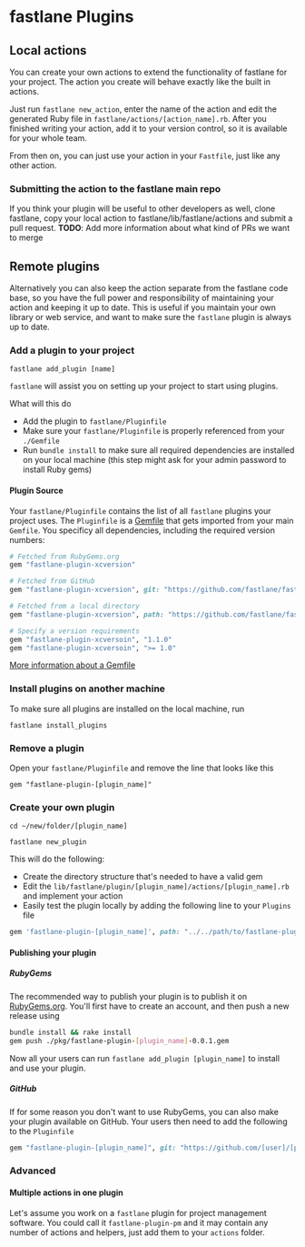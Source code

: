 # fastlane Plugins

## Local actions

You can create your own actions to extend the functionality of fastlane for your project. The action you create will behave exactly like the built in actions.

Just run `fastlane new_action`, enter the name of the action and edit the generated Ruby file in `fastlane/actions/[action_name].rb`. After you finished writing your action, add it to your version control, so it is available for your whole team.

From then on, you can just use your action in your `Fastfile`, just like any other action.

### Submitting the action to the fastlane main repo
If you think your plugin will be useful to other developers as well, clone fastlane, copy your local action to fastlane/lib/fastlane/actions and submit a pull request.
**TODO**: Add more information about what kind of PRs we want to merge

## Remote plugins

Alternatively you can also keep the action separate from the fastlane code base, so you have the full power and responsibility of maintaining your action and keeping it up to date. This is useful if you maintain your own library or web service, and want to make sure the `fastlane` plugin is always up to date.

### Add a plugin to your project

```
fastlane add_plugin [name]
```

`fastlane` will assist you on setting up your project to start using plugins.

What will this do

- Add the plugin to `fastlane/Pluginfile`
- Make sure your `fastlane/Pluginfile` is properly referenced from your `./Gemfile`
- Run `bundle install` to make sure all required dependencies are installed on your local machine (this step might ask for your admin password to install Ruby gems)

#### Plugin Source

Your `fastlane/Pluginfile` contains the list of all `fastlane` plugins your project uses. The `Pluginfile` is a [Gemfile](http://bundler.io/gemfile.html) that gets imported from your main `Gemfile`.
You specificy all dependencies, including the required version numbers:

```ruby
# Fetched from RubyGems.org
gem "fastlane-plugin-xcversion"

# Fetched from GitHub
gem "fastlane-plugin-xcversion", git: "https://github.com/fastlane/fastlane-plugin-xcversion"

# Fetched from a local directory
gem "fastlane-plugin-xcversion", path: "https://github.com/fastlane/fastlane-plugin-xcversion"

# Specify a version requirements
gem "fastlane-plugin-xcversoin", "1.1.0"
gem "fastlane-plugin-xcversoin", ">= 1.0"
```

[More information about a Gemfile](http://bundler.io/gemfile.html)

### Install plugins on another machine

To make sure all plugins are installed on the local machine, run

```
fastlane install_plugins
```

### Remove a plugin

Open your `fastlane/Pluginfile` and remove the line that looks like this

```
gem "fastlane-plugin-[plugin_name]"
```

### Create your own plugin

```
cd ~/new/folder/[plugin_name]

fastlane new_plugin
```

This will do the following:

- Create the directory structure that's needed to have a valid gem
- Edit the `lib/fastlane/plugin/[plugin_name]/actions/[plugin_name].rb` and implement your action
- Easily test the plugin locally by adding the following line to your `Plugins` file
```ruby
gem 'fastlane-plugin-[plugin_name]', path: "../../path/to/fastlane-plugin-[plugin_name]"
```

#### Publishing your plugin

##### RubyGems

The recommended way to publish your plugin is to publish it on [RubyGems.org](https://rubygems.org). You'll first have to create an account, and then push a new release using

```sh
bundle install && rake install
gem push ./pkg/fastlane-plugin-[plugin_name]-0.0.1.gem
```

Now all your users can run `fastlane add_plugin [plugin_name]` to install and use your plugin.

##### GitHub

If for some reason you don't want to use RubyGems, you can also make your plugin available on GitHub. Your users then need to add the following to the `Pluginfile`

```ruby
gem "fastlane-plugin-[plugin_name]", git: "https://github.com/[user]/[plugin_name]"
```

### Advanced

#### Multiple actions in one plugin

Let's assume you work on a `fastlane` plugin for project management software. You could call it `fastlane-plugin-pm` and it may contain any number of actions and helpers, just add them to your `actions` folder.
